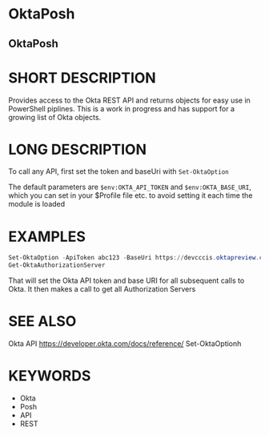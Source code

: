 # OktaPosh

## OktaPosh

# SHORT DESCRIPTION

Provides access to the Okta REST API and returns objects for easy use in PowerShell piplines.
This is a work in progress and has support for a growing list of Okta objects.

# LONG DESCRIPTION
To call any API, first set the token and baseUri with `Set-OktaOption`

The default parameters are `$env:OKTA_API_TOKEN` and `$env:OKTA_BASE_URI`, which you can set in your
$Profile file etc. to avoid setting it each time the module is loaded

# EXAMPLES
```PowerShell
Set-OktaOption -ApiToken abc123 -BaseUri https://devcccis.oktapreview.com/
Get-OktaAuthorizationServer
```

That will set the Okta API token and base URI for all subsequent calls to Okta. It then makes a call to get all Authorization Servers

# SEE ALSO
Okta API https://developer.okta.com/docs/reference/
Set-OktaOptionh

# KEYWORDS
- Okta
- Posh
- API
- REST

